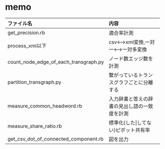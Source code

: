 # memo

| ファイル名 | 内容 |
|:-----------|:------------|
| get_precision.rb | 適合率計測 |
| process_xml以下 | csv<-->xml変換,一対一<-->一対多変換|
| count_node_edge_of_each_transgraph.py| ノード数エッジ数を計測|
| partition_transgraph.py | 繋がっているトランスグラフごとに分離する |
| measure_common_headword.rb  | 入力辞書と答えの辞書の見出し語の一致度を計測 |
| measure_share_ratio.rb | 標準化{した\|してない}ピボット共有率 |
| get_csv_dot_of_connected_component.rb | 図を出力 |
